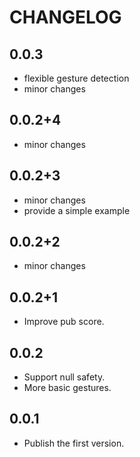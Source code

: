 # CHANGELOG

## 0.0.3

- flexible gesture detection
- minor changes

## 0.0.2+4

- minor changes

## 0.0.2+3

- minor changes
- provide a simple example

## 0.0.2+2

- minor changes

## 0.0.2+1

- Improve pub score.

## 0.0.2

- Support null safety.
- More basic gestures.

## 0.0.1

- Publish the first version.
